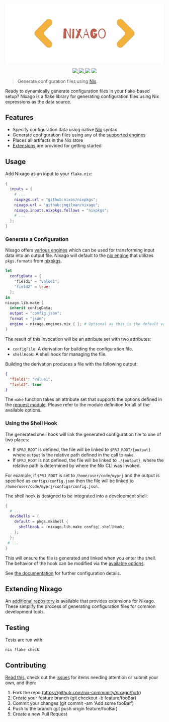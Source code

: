 ![logo](logo.png)

<p align="center">
    <a href="https://github.com/nix-community/nixago/actions/workflows/ci.yml">
        <img src="https://img.shields.io/github/workflow/status/nix-community/nixago/CI?label=CI"/>
    </a>
    <a href="https://nix-community.github.io/nixago">
        <img src="https://img.shields.io/github/workflow/status/nix-community/nixago/CI?label=Docs"/>
    </a>
    <img src="https://img.shields.io/github/license/nix-community/nixago"/>
    <a href="https://builtwithnix.org">
        <img src="https://img.shields.io/badge/-Built%20with%20Nix-green">
    </a>
</p>

> Generate configuration files using [Nix][1].

Ready to dynamically generate configuration files in your flake-based setup?
Nixago is a flake library for generating configuration files using Nix
expressions as the data source.

## Features

- Specify configuration data using native [Nix][1] syntax
- Generate configuration files using any of the [supported engines][2]
- Places all artifacts in the Nix store
- [Extensions][3] are provided for getting started

## Usage

Add Nixago as an input to your `flake.nix`:

```nix
{
  inputs = {
    # ...
    nixpkgs.url = "github:nixos/nixpkgs";
    nixago.url = "github:jmgilman/nixago";
    nixago.inputs.nixpkgs.follows = "nixpkgs";
    # ...
  };
}
```

### Generate a Configuration

Nixago offers [various engines][2] which can be used for transforming input data
into an output file. Nixago will default to the [nix engine][4] that utilizes
`pkgs.formats` from [nixpkgs][5].

```nix
let
  configData = {
    "field1" = "value1";
    "field2" = true;
  };
in
nixago.lib.make {
  inherit configData;
  output = "config.json";
  format = "json";
  engine = nixago.engines.nix { }; # Optional as this is the default value
}
```

The result of this invocation will be an attribute set with two attributes:

- `configFile`: A derivation for building the configuration file.
- `shellHook`: A shell hook for managing the file.

Building the derivation produces a file with the following output:

```json
{
  "field1": "value1",
  "field2": true
}
```

The `make` function takes an attribute set that supports the options defined in
the [request module][6]. Please refer to the module definition for all of the
available options.

### Using the Shell Hook

The generated shell hook will link the generated configuration file to one of
two places:

- If `$PRJ_ROOT` is defined, the file will be linked to `$PRJ_ROOT/{output}`
  where `output` is the relative path defined in the call to `make`.
- If `$PRJ_ROOT` is not defined, the file will be linked to `./{output}`, where
  the relative path is determined by where the Nix CLI was invoked.

For example, if `$PRJ_ROOT` is set to `/home/user/code/myprj` and the output is
specified as `configs/config.json` then the file will be linked to
`/home/user/code/myprj/configs/config.json`.

The shell hook is designed to be integrated into a development shell:

```nix
{
  # ...
  devShells = {
    default = pkgs.mkShell {
      shellHook = (nixago.lib.make config).shellHook;
    };
  };
 # ...
}
```

This will ensure the file is generated and linked when you enter the shell. The
behavior of the hook can be modified via the [available options][7].

See [the documentation][8] for further configuration details.

## Extending Nixago

An [additional repository][9] is available that provides extensions for Nixago.
These simplify the process of generating configuration files for common
development tools.

## Testing

Tests are run with:

```shell
nix flake check
```

## Contributing

[Read this][10], check out the [issues][11] for items needing attention or
submit your own, and then:

1. Fork the repo (<https://github.com/nix-community/nixago/fork>)
2. Create your feature branch (git checkout -b feature/fooBar)
3. Commit your changes (git commit -am 'Add some fooBar')
4. Push to the branch (git push origin feature/fooBar)
5. Create a new Pull Request

[1]: https://nixos.org/
[2]: https://nix-community.github.io/nixago/engines/index.html
[3]: https://github.com/nix-community/nixago-extensions
[4]: https://nix-community.github.io/nixago/engines/nix.html
[5]: https://github.com/NixOS/nixpkgs/blob/master/pkgs/pkgs-lib/formats.nix
[6]: https://github.com/nix-community/nixago/blob/master/modules/request.nix
[7]: https://github.com/nix-community/nixago/blob/master/modules/request.nix#L8
[8]: https://nix-community.github.io/nixago/introduction.html
[9]: https://github.com/nix-community/nixago-extensions
[10]: https://nix-community.github.io/nixago/contributing
[11]: https://github.com/nix-community/nixago/issues
